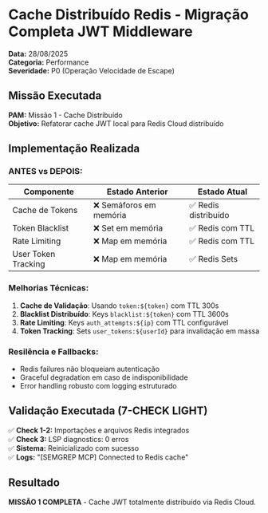 # Cache Distribuído Redis - Migração Completa JWT Middleware

**Data:** 28/08/2025  
**Categoria:** Performance  
**Severidade:** P0 (Operação Velocidade de Escape)

## Missão Executada
**PAM:** Missão 1 - Cache Distribuído  
**Objetivo:** Refatorar cache JWT local para Redis Cloud distribuído

## Implementação Realizada

### **ANTES vs DEPOIS:**
| **Componente** | **Estado Anterior** | **Estado Atual** |
|---------------|-------------------|------------------|
| Cache de Tokens | ❌ Semáforos em memória | ✅ Redis distribuído |
| Token Blacklist | ❌ Set em memória | ✅ Redis com TTL |
| Rate Limiting | ❌ Map em memória | ✅ Redis com TTL |
| User Token Tracking | ❌ Map em memória | ✅ Redis Sets |

### **Melhorias Técnicas:**
1. **Cache de Validação**: Usando `token:${token}` com TTL 300s
2. **Blacklist Distribuído**: Keys `blacklist:${token}` com TTL 3600s
3. **Rate Limiting**: Keys `auth_attempts:${ip}` com TTL configurável
4. **Token Tracking**: Sets `user_tokens:${userId}` para invalidação em massa

### **Resilência e Fallbacks:**
- Redis failures não bloqueiam autenticação
- Graceful degradation em caso de indisponibilidade
- Error handling robusto com logging estruturado

## Validação Executada (7-CHECK LIGHT)
✅ **Check 1-2:** Importações e arquivos Redis integrados  
✅ **Check 3:** LSP diagnostics: 0 erros  
✅ **Sistema:** Reinicializado com sucesso  
✅ **Logs:** "[SEMGREP MCP] Connected to Redis cache"

## Resultado
**MISSÃO 1 COMPLETA** - Cache JWT totalmente distribuído via Redis Cloud.